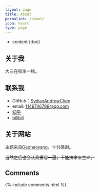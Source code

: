 ```yaml
---
layout: page
title: About
permalink: /about/
icon: heart
type: page
---
```


* content
{:toc}

## 关于我

大三在校生一枚。

## 联系我

* GitHub：[SydianAndrewChen](https://github.com/SydianAndrewChen)
* email: 1149746788@qq.com
* [知乎](https://www.zhihu.com/people/jm-can)
* [bilibili](https://space.bilibili.com/13742193?spm_id_from=333.1007.0.0)

## 关于网站

主题来自[Gaohaoyang](https://github.com/Gaohaoyang/gaohaoyang.github.io#comments)，十分感谢。

~~当然之后也会认真重写一遍，不能搞拿来主义。~~

## Comments

{% include comments.html %}
